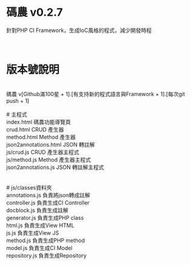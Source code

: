 # 碼農 v0.2.7
針對PHP CI Framework，生成IoC風格的程式，減少開發時程<br />
<br />
<br />
# 版本號說明
<br />
碼農 v[Github滿100星 + 1].[有支持新的程式語言與Framework + 1].[每次git push + 1]<br />
<br />
# 主程式<br />
index.html  碼農功能導覽頁<br />
crud.html  CRUD 產生器<br />
method.html  Method 產生器<br />
json2annotations.html  JSON 轉註解<br />
js/crud.js CRUD 產生器主程式<br />
js/method.js Method 產生器主程式<br />
json2annotations.js JSON 轉註解主程式<br />
<br />
<br />
# js/classes資料夾<br />
annotations.js 負責將json轉成註解<br />
controller.js 負責生成CI Controller<br />
docblock.js 負責生成註解<br />
generator.js 負責生成PHP class<br />
html.js 負責生成View HTML<br />
js.js 負責生成View JS<br />
method.js 負責生成PHP method<br />
model.js 負責生成CI Model<br />
repository.js 負責生成Repository<br />
